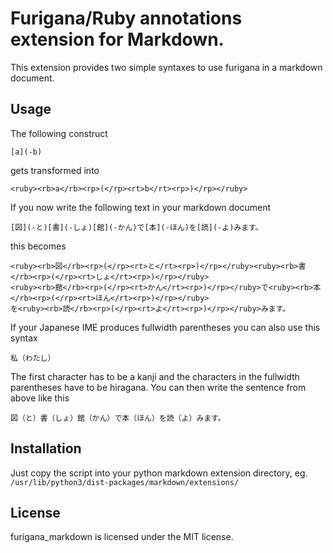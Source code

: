 # Furigana/Ruby annotations extension for Markdown.

This extension provides two simple syntaxes to use furigana in a markdown
document.

## Usage
The following construct

    [a](-b)

gets transformed into

    <ruby><rb>a</rb><rp>(</rp><rt>b</rt><rp>)</rp></ruby>

If you now write the following text in your markdown document

    [図](-と)[書](-しょ)[館](-かん)で[本](-ほん)を[読](-よ)みます。

this becomes

    <ruby><rb>図</rb><rp>(</rp><rt>と</rt><rp>)</rp></ruby><ruby><rb>書</rb><rp>(</rp><rt>しょ</rt><rp>)</rp></ruby>
    <ruby><rb>館</rb><rp>(</rp><rt>かん</rt><rp>)</rp></ruby>で<ruby><rb>本</rb><rp>(</rp><rt>ほん</rt><rp>)</rp></ruby>
    を<ruby><rb>読</rb><rp>(</rp><rt>よ</rt><rp>)</rp></ruby>みます。

If your Japanese IME produces fullwidth parentheses you can also use this syntax

    私（わたし）

The first character has to be a kanji and the characters in the fullwidth
parentheses have to be hiragana. You can then write the sentence from above
like this

    図（と）書（しょ）館（かん）で本（ほん）を読（よ）みます。

## Installation
Just copy the script into your python markdown extension directory, eg.
`/usr/lib/python3/dist-packages/markdown/extensions/`

## License
furigana_markdown is licensed under the MIT license.